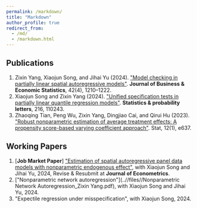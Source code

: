 ```yaml
---
permalink: /markdown/
title: "Markdown"
author_profile: true
redirect_from: 
  - /md/
  - /markdown.html
---
```


## Publications
1. Zixin Yang, Xiaojun Song, and Jihai Yu (2024). ["Model checking in partially linear spatial autoregressive models"](https://doi.org/10.1080/07350015.2024.2301958). **Journal of Business \& Economic Statistics**, 42(4), 1210–1222.
2. Xiaojun Song and Zixin Yang (2024). ["Unified specification tests in partially linear quantile regression models"](https://doi.org/10.1016/j.spl.2024.110243). **Statistics & probability letters**, 216, 110243.
3. Zhaoqing Tian, Peng Wu, Zixin Yang, Dingjiao Cai, and Qirui Hu (2023). ["Robust nonparametric estimation of average treatment effects: A propensity score-based varying coefficient approach"](https://onlinelibrary.wiley.com/doi/10.1002/sta4.637). Stat, 12(1), e637.

## Working Papers
1. [**Job Market Paper**] ["Estimation of spatial autoregressive panel data models with nonparametric endogenous effect"](..files//NLSAR.pdf), with Xiaojun Song and Jihai Yu, 2024, Revise & Resubmit at **Journal of Econometrics**.
2. ["Nonparametric network autoregression"](..//files//Nonparametric Network Autoregression_Zixin Yang.pdf), with Xiaojun Song and Jihai Yu, 2024.
3. "Expectile regression under misspecification", with Xiaojun Song, 2024.

